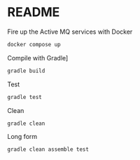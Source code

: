 # README

Fire up the Active MQ services with Docker


```sh
docker compose up
```

Compile with Gradle]

```sh
gradle build
```

Test

```sh
gradle test
```

Clean

```sh
gradle clean
```

Long form

```sh
gradle clean assemble test
```
